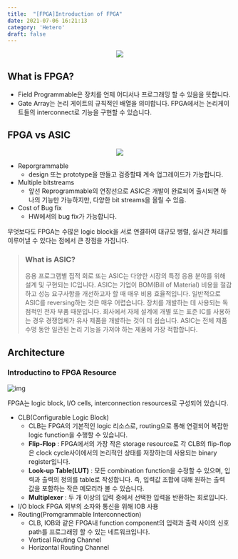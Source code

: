 ```yaml
---
title:  "[FPGA]Introduction of FPGA"
date: 2021-07-06 16:21:13
category: 'Hetero'
draft: false
---
```


<div align=center>
<img src="https://user-images.githubusercontent.com/28651727/124542831-1a557680-de5f-11eb-94e4-a6161b632358.png"/>
</div>

## What is FPGA?
- Field Programmable은 장치를 언제 어디서나 프로그래밍 할 수 있음을 뜻합니다.
- Gate Array는 논리 게이트의 규칙적인 배열을 의미합니다. FPGA에서는 논리게이트들의 interconnect로 기능을 구현할 수 있습니다. 

## FPGA vs ASIC

<div align=center>
<img src="https://user-images.githubusercontent.com/28651727/124542741-ea0dd800-de5e-11eb-8674-09679647be68.png"/>
</div>

- Reporgrammable
  - design 또는 prototype을 만들고 검증할때 계속 업그레이드가 가능합니다.
- Multiple bitstreams
  - 앞선 Reprogrammable의 연장선으로 ASIC은 개발이 완료되어 출시되면 하나의 기능만 가능하지만, 다양한 bit streams을 올릴 수 있음.
- Cost of Bug fix
  - HW에서의 bug fix가 가능합니다.

무엇보다도 FPGA는 수많은 logic block을 서로 연결하여 대규모 병렬, 실시간 처리를 이루어낼 수 있다는 점에서 큰 장점을 가집니다.

> ### What is ASIC? 
> 응용 프로그램별 집적 회로 또는 ASIC는 다양한 시장의 특정 응용 분야를 위해 설계 및 구현되는 IC입니다. ASIC는 기업이 BOM(Bill of Material) 비용을 절감하고 성능 요구사항을 개선하고자 할 때 매우 비용 효율적입니다. 일반적으로 ASIC를 reversing하는 것은 매우 어렵습니다. 장치를 개발하는 데 사용되는 독점적인 전자 부품 때문입니다. 회사에서 자체 설계에 개별 또는 표준 IC를 사용하는 경우 경쟁업체가 유사 제품을 개발하는 것이 더 쉽습니다. ASIC는 전체 제품 수명 동안 일관된 논리 기능을 가져야 하는 제품에 가장 적합합니다.

## Architecture
### Introductino to FPGA Resource 
![img](https://media.springernature.com/lw685/springer-static/image/art%3A10.1007%2Fs40031-020-00508-y/MediaObjects/40031_2020_508_Fig3_HTML.png)

FPGA는 logic block, I/O cells, interconnection resources로 구성되어 있습니다. 
- CLB(Configurable Logic Block)
  - CLB는 FPGA의 기본적인 logic 리소스로, routing으로 통해 연결되어 복잡한 logic function을 수행할 수 있습니다.
  - **Flip-Flop** : FPGA에서의 가장 작은 storage resource로 각 CLB의 flip-flop은 clock cycle사이에서의 논리적인 상태를 저장하는데 사용되는 binary register입니다.
  - **Look-up Table(LUT)** : 모든 combination function을 수정할 수 있으며, 입력과 출력의 정의를 table로 작성합니다. 즉, 입력값 조합에 대해 원하는 출력 값을 포함하는 작은 메모리라 볼 수 있습니다.
  - **Multiplexer** : 두 개 이상의 입력 중에서 선택한 입력을 반환하는 회로입니다.
- I/O block FPGA 외부의 소자와 통신을 위해 IOB 사용
- Routing(Promgrammable Interconnection)
  - CLB, IOB와 같은 FPGA내 function component의 입력과 출력 사이의 신호 path를 프로그래밍 할 수 있는 네트워크입니다.
  - Vertical Routing Channel
  - Horizontal Routing Channel
